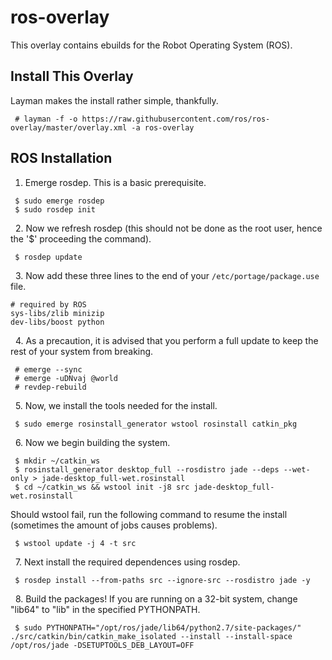 ros-overlay
===========

This overlay contains ebuilds for the Robot Operating System (ROS).

Install This Overlay
--------------------

Layman makes the install rather simple, thankfully.

```
 # layman -f -o https://raw.githubusercontent.com/ros/ros-overlay/master/overlay.xml -a ros-overlay
```

ROS Installation
----------------


1. Emerge rosdep. This is a basic prerequisite.

```
 $ sudo emerge rosdep
 $ sudo rosdep init
```
&nbsp;
2. Now we refresh rosdep (this should not be done as the root user, hence the '$' proceeding the command).

```
 $ rosdep update
```
&nbsp;
3. Now add these three lines to the end of your `/etc/portage/package.use` file.

```
# required by ROS
sys-libs/zlib minizip
dev-libs/boost python
```
&nbsp;
4. As a precaution, it is advised that you perform a full update to keep the rest of your system from breaking.

```
 # emerge --sync
 # emerge -uDNvaj @world
 # revdep-rebuild
```
&nbsp;
5. Now, we install the tools needed for the install.

` $ sudo emerge rosinstall_generator wstool rosinstall catkin_pkg`

&nbsp;
6. Now we begin building the system.

```
 $ mkdir ~/catkin_ws
 $ rosinstall_generator desktop_full --rosdistro jade --deps --wet-only > jade-desktop_full-wet.rosinstall
 $ cd ~/catkin_ws && wstool init -j8 src jade-desktop_full-wet.rosinstall
```

Should wstool fail, run the following command to resume the install (sometimes the amount of jobs causes problems).

```
 $ wstool update -j 4 -t src
```
&nbsp;
7. Next install the required dependences using rosdep.

```
 $ rosdep install --from-paths src --ignore-src --rosdistro jade -y
```
&nbsp;
8. Build the packages! If you are running on a 32-bit system, change "lib64" to "lib" in the specified PYTHONPATH.
```
 $ sudo PYTHONPATH="/opt/ros/jade/lib64/python2.7/site-packages/" ./src/catkin/bin/catkin_make_isolated --install --install-space /opt/ros/jade -DSETUPTOOLS_DEB_LAYOUT=OFF
```

